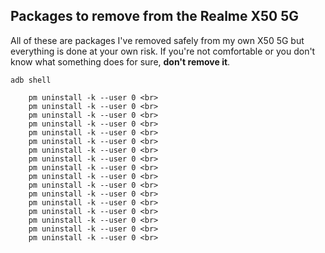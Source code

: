 ## Packages to remove from the Realme X50 5G

All of these are packages I've removed safely from my own X50 5G but everything is done at your own risk. If you're not comfortable or you don't know what something does for sure, **don't remove it**.

```adb shell```

```
    pm uninstall -k --user 0 <br>
    pm uninstall -k --user 0 <br>
    pm uninstall -k --user 0 <br>
    pm uninstall -k --user 0 <br>
    pm uninstall -k --user 0 <br>
    pm uninstall -k --user 0 <br>
    pm uninstall -k --user 0 <br>
    pm uninstall -k --user 0 <br>
    pm uninstall -k --user 0 <br>
    pm uninstall -k --user 0 <br>
    pm uninstall -k --user 0 <br>
    pm uninstall -k --user 0 <br>
    pm uninstall -k --user 0 <br>
    pm uninstall -k --user 0 <br>
    pm uninstall -k --user 0 <br>
    pm uninstall -k --user 0 <br>
    pm uninstall -k --user 0 <br>
```    
